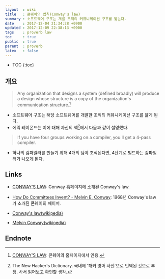 ```yaml
---
layout  : wiki
title   : 콘웨이의 법칙(Conway's law)
summary : 소프트웨어 구조는 개발 조직의 커뮤니케이션 구조를 닮는다.
date    : 2017-12-04 21:34:28 +0900
updated : 2017-12-09 22:38:13 +0900
tags    : proverb law
toc     : true
public  : true
parent  : proverb
latex   : false
---
```

* TOC
{:toc}

## 개요

> Any organization that designs a system (defined broadly) will produce a design whose structure is a copy of the organization's communication structure.[^1]

* 소프트웨어 구조는 해당 소프트웨어를 개발한 조직의 커뮤니케이션 구조를 닮게 된다.
* 에릭 레이몬드는 이에 대해 자신의 책[^2]에서 다음과 같이 설명했다.

> If you have four groups working on a compiler, you'll get a 4-pass compiler.

* 하나의 컴파일러를 만들기 위해 4개의 팀이 조직된다면, 4단계로 빌드하는 컴파일러가 나오게 된다.

## Links

* [CONWAY'S LAW](http://www.melconway.com/Home/Conways_Law.html): Conway 홈페이지에 소개된 Conway's law.
* [How Do Committees Invent? - Melvin E. Conway](http://www.melconway.com/Home/Committees_Paper.html): 1968년 Conway's law가 소개된 콘웨이의 페이퍼.

* [Conway's law(wikipedia)](https://en.wikipedia.org/wiki/Conway%27s_law)
* [Melvin Conway(wikipedia)](https://en.wikipedia.org/wiki/Melvin_Conway)

## Endnote

[^1]: [CONWAY'S LAW](http://www.melconway.com/Home/Conways_Law.html): 콘웨이의 홈페이지에서 인용.
[^2]: The New Hacker's Dictionary. 국내에 '해커 영어 사전'으로 번역된 것으로 추정. 사서 읽어보고 확인할 생각.
